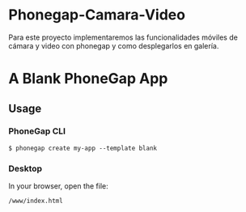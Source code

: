 # Phonegap-Camara-Video
Para este proyecto implementaremos las funcionalidades móviles de cámara y video con phonegap y como desplegarlos en galería.

# A Blank PhoneGap App

## Usage

### PhoneGap CLI

    $ phonegap create my-app --template blank

### Desktop

In your browser, open the file:

    /www/index.html
